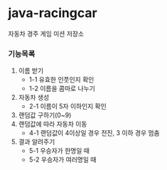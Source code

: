 # java-racingcar
자동차 경주 게임 미션 저장소

### 기능목록
1. 이름 받기
    - 1-1 유효한 인풋인지 확인
    - 1-2 이름을 콤마로 나누기
2. 자동차 생성
    - 2-1 이름이 5자 이하인지 확인
3. 랜덤값 구하기(0~9)
4. 랜덤값에 따라 자동차 이동
    - 4-1 랜덤값이 4이상일 경우 전진, 3 이하 경우 멈춤
5. 결과 알려주기
    - 5-1 우승자가 한명일 때
    - 5-2 우승자가 여러명일 때
